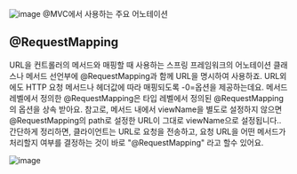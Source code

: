 ![image](https://user-images.githubusercontent.com/37826908/117463141-5157fa80-af8a-11eb-85d7-ca0cfb5d40bc.png)
@MVC에서 사용하는 주요 어노테이션

## @RequestMapping
URL을 컨트롤러의 메서드와 매핑할 때 사용하는 스프링 프레임워크의 어노테이션
클래스나 메서드 선언부에 @RequestMapping과 함께 URL을 명시하여 사용하죠.
URL외에도 HTTP 요청 메서드나 헤더값에 따라 매핑되도록 -0=옵션을 제공하는데요. 메서드 레벨에서 정의한 @RequestMapping은 타입 레벨에서 정의된 @RequestMapping의 옵션을 상속 받아요.
참고로, 메서드 내에서 viewName을 별도로 설정하지 않으면 @RequestMapping의 path로 설정한 URL이 그대로 viewName으로 설정됩니다..
간단하게 정리하면, 클라이언트는 URL로 요청을 전송하고, 요청 URL을 어떤 메서드가 처리할지 여부를 결정하는 것이 바로 "@RequestMapping" 라고 할수 있어요.

![image](https://user-images.githubusercontent.com/37826908/117463306-78aec780-af8a-11eb-83eb-0e76dbaa4836.png)
